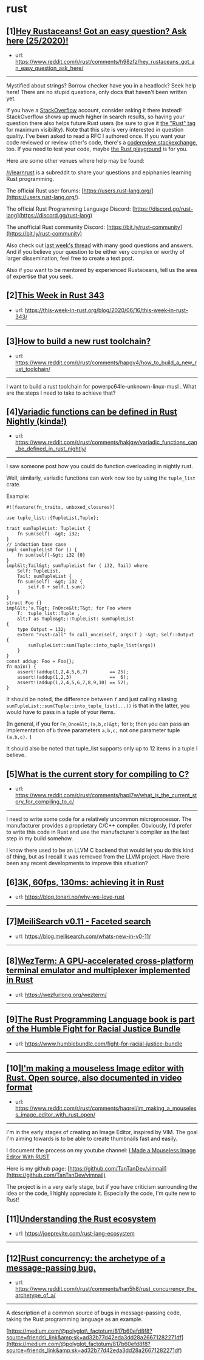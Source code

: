 # rust
## [1][Hey Rustaceans! Got an easy question? Ask here (25/2020)!](https://www.reddit.com/r/rust/comments/h98zfz/hey_rustaceans_got_an_easy_question_ask_here/)
- url: https://www.reddit.com/r/rust/comments/h98zfz/hey_rustaceans_got_an_easy_question_ask_here/
---
Mystified about strings? Borrow checker have you in a headlock? Seek help here! There are no stupid questions, only docs that haven't been written yet.

If you have a [StackOverflow](http://stackoverflow.com/) account, consider asking it there instead! StackOverflow shows up much higher in search results, so having your question there also helps future Rust users (be sure to give it [the "Rust" tag](http://stackoverflow.com/questions/tagged/rust) for maximum visibility). Note that this site is very interested in question quality. I've been asked to read a RFC I authored once. If you want your code reviewed or review other's code, there's a [codereview stackexchange](https://codereview.stackexchange.com/questions/tagged/rust), too. If you need to test your code, maybe [the Rust playground](https://play.rust-lang.org) is for you.

Here are some other venues where help may be found:

[/r/learnrust](https://www.reddit.com/r/learnrust) is a subreddit to share your questions and epiphanies learning Rust programming.

The official Rust user forums: [https://users.rust-lang.org/](https://users.rust-lang.org/).

The official Rust Programming Language Discord: [https://discord.gg/rust-lang](https://discord.gg/rust-lang)

The unofficial Rust community Discord: [https://bit.ly/rust-community](https://bit.ly/rust-community)

Also check out [last week's thread](https://reddit.com/r/rust/comments/gyswpo/hey_rustaceans_got_an_easy_question_ask_here/) with many good questions and answers. And if you believe your question to be either very complex or worthy of larger dissemination, feel free to create a text post.

Also if you want to be mentored by experienced Rustaceans, tell us the area of expertise that you seek.
## [2][This Week in Rust 343](https://www.reddit.com/r/rust/comments/hactqu/this_week_in_rust_343/)
- url: https://this-week-in-rust.org/blog/2020/06/16/this-week-in-rust-343/
---

## [3][How to build a new rust toolchain?](https://www.reddit.com/r/rust/comments/hapgv4/how_to_build_a_new_rust_toolchain/)
- url: https://www.reddit.com/r/rust/comments/hapgv4/how_to_build_a_new_rust_toolchain/
---
I want to build a rust toolchain for powerpc64le-unknown-linux-musl . What are the steps I need to take to achieve that?
## [4][Variadic functions can be defined in Rust Nightly (kinda!)](https://www.reddit.com/r/rust/comments/hakjqw/variadic_functions_can_be_defined_in_rust_nightly/)
- url: https://www.reddit.com/r/rust/comments/hakjqw/variadic_functions_can_be_defined_in_rust_nightly/
---
I saw someone post how you could do function overloading in nightly rust.

Well, similarly, variadic functions can work now too by using the `tuple_list` crate.

Example:

    #![feature(fn_traits, unboxed_closures)]
    
    use tuple_list::{TupleList,Tuple};
    
    trait sumTupleList: TupleList {
        fn sum(self) -&gt; i32;
    }
    // induction base case
    impl sumTupleList for () {
        fn sum(self)-&gt; i32 {0}
    }
    impl&lt;Tail&gt; sumTupleList for ( i32, Tail) where
        Self: TupleList,
        Tail: sumTupleList {
        fn sum(self) -&gt; i32 {
            self.0 + self.1.sum()
        }
    }
    struct Foo {}
    impl&lt;'a,T&gt; FnOnce&lt;T&gt; for Foo where
        T:  tuple_list::Tuple ,
        &lt;T as Tuple&gt;::TupleList: sumTupleList
    {
        type Output = i32;
        extern "rust-call" fn call_once(self, args:T ) -&gt; Self::Output {
            sumTupleList::sum(Tuple::into_tuple_list(args))
        }
    }
    const addup: Foo = Foo{};
    fn main() {
        assert!(addup(1,2,4,5,6,7)        == 25);
        assert!(addup(1,2,3)              ==  6);
        assert!(addup(1,2,4,5,6,7,8,9,10) == 52);
    }

It should be noted, the difference between `f` and just calling aliasing `sumTupleList::sum(Tuple::into_tuple_list(...))` is that in the latter, you would have to pass in a tuple  of your items.

(In general, if you  for `Fn_Once&lt;(a,b,c)&gt;`   for `b`; then you can pass an implementation of `b`  three parameters `a,b,c,` not one parameter tuple `(a,b,c).` )

It should also be noted that tuple\_list supports only up to 12 items in a tuple I believe.
## [5][What is the current story for compiling to C?](https://www.reddit.com/r/rust/comments/hapl7w/what_is_the_current_story_for_compiling_to_c/)
- url: https://www.reddit.com/r/rust/comments/hapl7w/what_is_the_current_story_for_compiling_to_c/
---
I need to write some code for a relatively uncommon microprocessor.  The manufacturer provides a proprietary C/C++ compiler.  Obviously, I'd prefer to write this code in Rust and use the manufacturer's compiler as the last step in my build somehow.

I know there used to be an LLVM C backend that would let you do this kind of thing, but as I recall it was removed from the LLVM project.  Have there been any recent developments to improve this situation?
## [6][3K, 60fps, 130ms: achieving it in Rust](https://www.reddit.com/r/rust/comments/ha6kje/3k_60fps_130ms_achieving_it_in_rust/)
- url: https://blog.tonari.no/why-we-love-rust
---

## [7][MeiliSearch v0.11 - Faceted search](https://www.reddit.com/r/rust/comments/hapeaw/meilisearch_v011_faceted_search/)
- url: https://blog.meilisearch.com/whats-new-in-v0-11/
---

## [8][WezTerm: A GPU-accelerated cross-platform terminal emulator and multiplexer implemented in Rust](https://www.reddit.com/r/rust/comments/hach2x/wezterm_a_gpuaccelerated_crossplatform_terminal/)
- url: https://wezfurlong.org/wezterm/
---

## [9][The Rust Programming Language book is part of the Humble Fight for Racial Justice Bundle](https://www.reddit.com/r/rust/comments/hadsoz/the_rust_programming_language_book_is_part_of_the/)
- url: https://www.humblebundle.com/fight-for-racial-justice-bundle
---

## [10][I'm making a mouseless Image editor with Rust. Open source, also documented in video format](https://www.reddit.com/r/rust/comments/haqrel/im_making_a_mouseless_image_editor_with_rust_open/)
- url: https://www.reddit.com/r/rust/comments/haqrel/im_making_a_mouseless_image_editor_with_rust_open/
---
I'm in the early stages of creating an Image Editor, inspired by VIM. The goal I'm aiming towards is to be able to create thumbnails fast and easily.

I document the process on my youtube channel: [I Made a Mouseless Image Editor With RUST](https://youtu.be/2cSY43OcuZc)

Here is my github page:  [https://github.com/TanTanDev/vimnail](https://github.com/TanTanDev/vimnail)

The project is in a very early stage, but if you have criticism surrounding the idea or the code, I highly appreciate it. Especially the code, I'm quite new to Rust!
## [11][Understanding the Rust ecosystem](https://www.reddit.com/r/rust/comments/hamjrm/understanding_the_rust_ecosystem/)
- url: https://joeprevite.com/rust-lang-ecosystem
---

## [12][Rust concurrency: the archetype of a message-passing bug.](https://www.reddit.com/r/rust/comments/han5h8/rust_concurrency_the_archetype_of_a/)
- url: https://www.reddit.com/r/rust/comments/han5h8/rust_concurrency_the_archetype_of_a/
---
A description of a common source of bugs in message-passing code, taking the Rust programming language as an example. 

[https://medium.com/@polyglot\_factotum/817b60efd8f8?source=friends\_link&amp;sk=ad32b77d42eda3dd28a26671282271df](https://medium.com/@polyglot_factotum/817b60efd8f8?source=friends_link&amp;sk=ad32b77d42eda3dd28a26671282271df)
